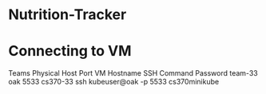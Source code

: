 # Nutrition-Tracker

# Connecting to VM
Teams     Physical Host      Port        VM Hostname           SSH Command              Password 
team-33       oak            5533         cs370-33        ssh kubeuser@oak -p 5533    cs370minikube
